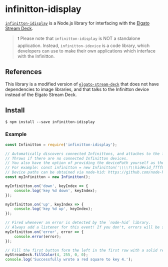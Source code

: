 # infinitton-idisplay

[`infinitton-idisplay`](https://github.com/bitfocus/node-elgato-stream-deck/tree/infinitton-idisplay) is a Node.js library for interfacing
with the [Elgato Stream Deck](https://www.infinitton.com/).

> ❗ Please note that `infinitton-idisplay` is NOT a standalone application. Instead, `infinitton-idevice` is a code library, which developers can use to make their own applications which interface with the Infinitton.

## References

This library is a modified version of [`elgato-stream-deck`](https://github.com/lange/node-elgato-stream-deck) that does not have dependencies to image libraries, and that talks to the Infinitton device instead of the Elgato Stream Deck.

## Install

`$ npm install --save infinitton-idisplay`

### Example

```javascript
const Infinitton = require('infinitton-idisplay');

// Automatically discovers connected Infinittons, and attaches to the first one.
// Throws if there are no connected Infinitton devices.
// You also have the option of providing the devicePath yourself as the first argument to the constructor.
// For example: const infinitton = new Infinitton('\\\\?\\hid#vid_ffff&pid_1f40&mi_00#7&56cf813&0&0000#{4d1e55b2-f16f-11cf-88cb-001111000030}')
// Device paths can be obtained via node-hid: https://github.com/node-hid/node-hid
const myInfinitton = new Infinitton();

myInfinitton.on('down', keyIndex => {
	console.log('key %d down', keyIndex);
});

myInfinitton.on('up', keyIndex => {
	console.log('key %d up', keyIndex);
});

// Fired whenever an error is detected by the `node-hid` library.
// Always add a listener for this event! If you don't, errors will be silently dropped.
myInfinitton.on('error', error => {
	console.error(error);
});

// Fill the first button form the left in the first row with a solid red color. This is synchronous.
myStreamDeck.fillColor(4, 255, 0, 0);
console.log('Successfully wrote a red square to key 4.');
```
